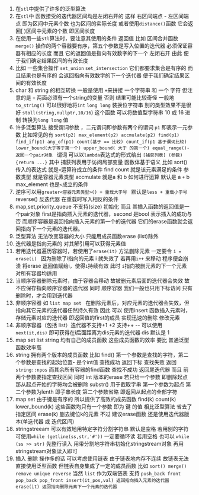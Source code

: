 1. 在`stl`中提供了许多的泛型算法 
2. 在`stl`中 函数接受的迭代器区间均是左闭右开的  这样 右区间端点 - 左区间端点 即为区间中元素个数 也为区间的实际长度 或者使用`distance()`函数 它会返回[ )区间中元素的个数 即区间长度
3. 在使用一些`stl`算法时，要注意其使用的条件 返回值 比如 区间合并函数 `merge()` 操作的两个容器要有序，第五个参数是写入位置的迭代器 必须保证容器有相应的长度 而且 它的返回值是指向有效数字的下一个 左闭右开 由此 便于我们确定结果区间的有效长度
4. 比如 一些集合操作 `set_union` `set_intersection` 它们都要求集合是有序的 而且结果也是有序的 会返回指向有效数字的下一个迭代器 便于我们确定结果区间的有效长度
5. char 和 string 的相互转换 一般是使用 `+`来拼接 一个字符串 和 一个 字符 但注意的是 `+` 两面必须有一个string的变量 否则 结果可能比较奇怪 一般地 `to_string()` 可以很好地将`int` `long long` 装换位字符串 别的类型效果不是很好 `stoll(string,nullptr,10/16`) 这个函数 可以将数值型字符串 10 或 16 进制 转换为`long long` 值
6. 许多泛型算法 接受谓词参数 ，二元谓词即参数有两个的谓词 `p1` 即表示一元参数 比如常见的有 `sort(p2) max_element(p2) accmulate(p2) find(p1) find_if(p1) any_of(p1) count(基于 == 比较) count_if(p1 基于谓词比较) lower_bound(大于等于第一个) upper_bound( 大于 的第一个) equal_range()- 返回一个pair对象 ` 谓词 可以以`lambda`表达式的形式给出 `[捕获列表] (参数) {return ...}` 其中 捕获列表用于访问局部变量 函数体基于语义 比如 sort() 传入的表达式 就是`<`运算符成立的条件 find count 就是该元素满足的条件 
参数类型 就是容器元素类型 accmulate 就是a 和 b 如何进行运算 默认是 a `+` b max_element 也是`<`成立的条件
7. 逆序可以用`greater<容器元素类型>() + 重载大于号 ` 默认是`less + 重载小于号` reverse() 反迭代器 在重载时写入相反的条件
8. map,set,priority_queue 不支持(size) 初始化 而且  其插入函数的返回值是一个pair对象 first是指向插入元素的迭代器，second 是bool 表示插入的成功与否 而顺序容器是返回指向插入元素的第一个的迭代器   它们的erase函数就会返回指向下一个元素的迭代器。
9. 泛型算法 无法改变容器的大小 只能用成员函数erase (list)除外   
10. 迭代器是指向元素的 对其解引用可以获得元素值
11. 若用迭代器遍历容器时，若使用了`erase(it)` 方法删除元素 一定要令 `i = erase(i) ` 因为删除了i指向的元素 i 就失效了 若再用`i++` 来移动 程序便会崩溃 将erase 返回值赋给i，使得`i`持续有效 此时 `i`指向被删元素的下一个元素  对所有容器均适用 
12. 当顺序容器删除元素时，由于容器会移动 故被删元素后面的迭代器会失效 故 不应保存指向顺序容器的迭代器 同时 顺序容器 我们一般也只用下标访问 只有删除时，才会用到迭代器
13. 非顺序容器 如 `list map set ` 在删除元素后，对应元素的迭代器会失效，但指向其它元素的迭代器任然持久有效 因此 可以 使用insert 函数插入元素时，存储元素对应的迭代器 即返回值的first的成员 实现迅速的删除 修改元素 
14. 非顺序容器（包括 list）迭代器不支持+1 +2 支持++ -- 可以使用`next(it,dis)` 即可获得在i后面距离为dis元素的迭代器 dis 默认是 1
15. map set list string 均有自己的成员函数 这些成员函数的效率 要比 普通泛型函数效率高
16. string 拥有两个版本的成员函数 比如 find() 第一个参数是查找的字符，第二个参数是查找的起始位置- 是个int值 查找成功 返回下标 查找失败 返回 `string::npos` 而其余所有容器的find函数 查找不成功 返回尾迭代器 而且 前两个参数要指定查找区间  同时 int 版本的erase 若只给一个参数 即删除起点 那从起点开始的字符均会被删除  substr() 用于截取字串 第一个参数为起点 第二个参数为lenth 即子串长度 第二个参数省略 即返回从起点的全部字符 
17. map set 由于键是有序的 所以提供了高效的成员函数 find(k) count(k) lower_bound(k) 这些函数均只有一个参数 即为 键 的值 相比泛型算法 省去了指定区间 erase(k) 删去键位k的元素 不过 建议erase函数 还是使用迭代器版本(单迭代器 或 迭代区间)
18. stringstreeam 可以有效地用特定字符分割字符串 默认是空格 若用别的字符 可使用`while (getline(ss,str,'#'))` 一定要循环读 若用空格 也可以 `while (ss >> str)` 先整行读入 用带分割地字符串初始化stringstream对象 再用stringstream对象读入即可
19. 插入 删除 操作多的话 可以考虑使用链表 由于链表地内存不连续 故链表无法直接使用泛型函数 但链表自身集成了一定的成员函数 比如 `sort() merge() remove unique reverse` 当然 `list` 作为双端链表 支持 `push_back front pop_back pop_front insert(it_pos,val) 返回指向插入元素的迭代器 erase(it) 返回指向删除元素下一个元素的迭代器 `